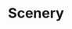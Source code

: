 ---
# description: Plants
featured_image: featured-image.jpg
sort_by: Name # Exif.Date
sort_order: desc
title: Scenery
tag: scenery
menus:
  main:
    name: Scenery
    weight: 2
params:
  theme: light
---